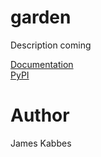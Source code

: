 # garden
Description coming

[Documentation](https://jameskabbes.github.io/garden) <br>
[PyPI](https://pypi.org/project/kabbes-garden/)

# Author
James Kabbes